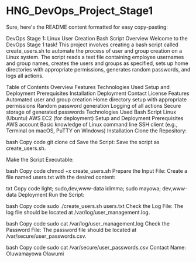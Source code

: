 # HNG_DevOps_Project_Stage1


Sure, here's the README content formatted for easy copy-pasting:

DevOps Stage 1: Linux User Creation Bash Script
Overview
Welcome to the DevOps Stage 1 task! This project involves creating a bash script called create_users.sh to automate the process of user and group creation on a Linux system. The script reads a text file containing employee usernames and group names, creates the users and groups as specified, sets up home directories with appropriate permissions, generates random passwords, and logs all actions.

Table of Contents
Overview
Features
Technologies Used
Setup and Deployment
Prerequisites
Installation
Deployment
Contact
License
Features
Automated user and group creation
Home directory setup with appropriate permissions
Random password generation
Logging of all actions
Secure storage of generated passwords
Technologies Used
Bash Script
Linux (Ubuntu)
AWS EC2 (for deployment)
Setup and Deployment
Prerequisites
AWS account
Basic knowledge of Linux command line
SSH client (e.g., Terminal on macOS, PuTTY on Windows)
Installation
Clone the Repository:

bash
Copy code
git clone <repository-url>
cd <repository-directory>
Save the Script: Save the script as create_users.sh.

Make the Script Executable:

bash
Copy code
chmod +x create_users.sh
Prepare the Input File: Create a file named users.txt with the desired content:

txt
Copy code
light; sudo,dev,www-data
idimma; sudo
mayowa; dev,www-data
Deployment
Run the Script:

bash
Copy code
sudo ./create_users.sh users.txt
Check the Log File: The log file should be located at /var/log/user_management.log.

bash
Copy code
sudo cat /var/log/user_management.log
Check the Password File: The password file should be located at /var/secure/user_passwords.csv.

bash
Copy code
sudo cat /var/secure/user_passwords.csv
Contact
Name: Oluwamayowa Olawumi
